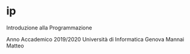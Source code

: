 # ip
Introduzione alla Programmazione

Anno Accademico 2019/2020 
Università di Informatica
Genova
Mannai Matteo
